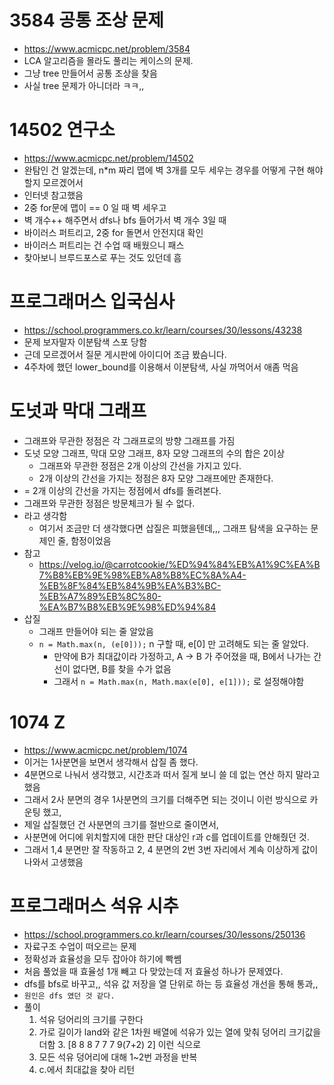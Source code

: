 # 3584 공통 조상 문제

- https://www.acmicpc.net/problem/3584
- LCA 알고리즘을 몰라도 풀리는 케이스의 문제.
- 그냥 tree 만들어서 공통 조상을 찾음
- 사실 tree 문제가 아니더라 ㅋㅋ,, 

# 14502 연구소
- https://www.acmicpc.net/problem/14502
- 완탐인 건 알겠는데, n*m 짜리 맵에 벽 3개를 모두 세우는 경우를 어떻게 구현 해야할지 모르겠어서
- 인터넷 참고했음
- 2중 for문에 맵이 == 0 일 때 벽 세우고 
- 벽 개수++ 해주면서 dfs나 bfs 들어가서 벽 개수 3일 때 
- 바이러스 퍼트리고, 2중 for 돌면서 안전지대 확인
- 바이러스 퍼트리는 건 수업 때 배웠으니 패스
- 찾아보니 브루드포스로 푸는 것도 있던데 흠


# 프로그래머스 입국심사
- https://school.programmers.co.kr/learn/courses/30/lessons/43238
- 문제 보자말자 이분탐색 스포 당함
- 근데 모르겠어서 질문 게시판에 아이디어 조금 봤슴니다.
- 4주차에 했던 lower_bound를 이용해서 이분탐색, 사실 까먹어서 애좀 먹음 

# 도넛과 막대 그래프
- 그래프와 무관한 정점은 각 그래프로의 방향 그래프를 가짐
- 도넛 모양 그래프, 막대 모양 그래프, 8자 모양 그래프의 수의 합은 2이상
  - 그래프와 무관한 정점은 2개 이상의 간선을 가지고 있다.
  - 2개 이상의 간선을 가지는 정점은 8자 모양 그래프에만 존재한다.
- = 2개 이상의 간선을 가지는 정점에서 dfs를 돌려본다.
- 그래프와 무관한 정점은 방문체크가 될 수 없다.
- 라고 생각함
  - 여기서 조금만 더 생각했다면 삽질은 피했을텐데,,, 그래프 탐색을 요구하는 문제인 줄, 함정이었음
- 참고 
  - https://velog.io/@carrotcookie/%ED%94%84%EB%A1%9C%EA%B7%B8%EB%9E%98%EB%A8%B8%EC%8A%A4-%EB%8F%84%EB%84%9B%EA%B3%BC-%EB%A7%89%EB%8C%80-%EA%B7%B8%EB%9E%98%ED%94%84
- 삽질
  - 그래프 만들어야 되는 줄 알았음
  - ```n = Math.max(n, (e[0]));``` n 구할 때, e[0] 만 고려해도 되는 줄 알았다.
    - 만약에 B가 최대값이라 가정하고, A -> B 가 주어졌을 때, B에서 나가는 간선이 없다면, B를 찾을 수가 없음
    - 그래서 ```n = Math.max(n, Math.max(e[0], e[1]));``` 로 설정해야함

# 1074 Z
- https://www.acmicpc.net/problem/1074
- 이거는 1사분면을 보면서 생각해서 삽질 좀 했다.
- 4분면으로 나눠서 생각했고, 시간초과 떠서 질게 보니 쓸 데 없는 연산 하지 말라고 했음
- 그래서 2사 분면의 경우 1사분면의 크기를 더해주면 되는 것이니 이런 방식으로 카운팅 했고,
- 제일 삽질했던 건 사분면의 크기를 절반으로 줄이면서,
- 사분면에 어디에 위치할지에 대한 판단 대상인 r과 c를 업데이트를 안해줬던 것.
- 그래서 1,4 분면만 잘 작동하고 2, 4 분면의 2번 3번 자리에서 계속 이상하게 값이 나와서 고생했음

# 프로그래머스 석유 시추
- https://school.programmers.co.kr/learn/courses/30/lessons/250136
- 자료구조 수업이 떠오르는 문제
- 정확성과 효율성을 모두 잡아야 하기에 빡쎔
- 처음 풀었을 때 효율성 1개 빼고 다 맞았는데 저 효율성 하나가 문제였다.
- dfs를 bfs로 바꾸고,, 석유 값 저장을 열 단위로 하는 등 효율성 개선을 통해 통과,,
- ```원인은 dfs 였던 것 같다.```
- 풀이
  1. 석유 덩어리의 크기를 구한다
  2. 가로 길이가 land와 같은 1차원 배열에 석유가 있는 열에 맞춰 덩어리 크기값을 더함 
     3. [8 8 8 7 7 7 9(7+2) 2] 이런 식으로
  3. 모든 석유 덩어리에 대해 1~2번 과정을 반복
  4. c.에서 최대값을 찾아 리턴




